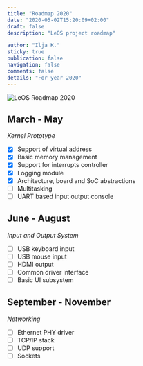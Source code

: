 ```yaml
---
title: "Roadmap 2020"
date: "2020-05-02T15:20:09+02:00"
draft: false
description: "LeOS project roadmap"

author: "Ilja K."
sticky: true
publication: false
navigation: false
comments: false
details: "For year 2020"
---
```


![LeOS Roadmap 2020](/leos/roadmap.jpg)

## March - May 
_Kernel Prototype_

- [x] Support of virtual address
- [x] Basic memory management
- [x] Support for interrupts controller
- [x] Logging module
- [x] Architecture, board and SoC abstractions
- [ ] Multitasking
- [ ] UART based input output console

## June - August
_Input and Output System_
- [ ] USB keyboard input
- [ ] USB mouse input
- [ ] HDMI output
- [ ] Common driver interface
- [ ] Basic UI subsystem

## September - November
_Networking_
- [ ] Ethernet PHY driver
- [ ] TCP/IP stack
- [ ] UDP support
- [ ] Sockets
